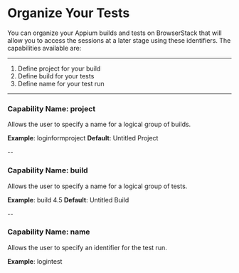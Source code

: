 # Organize Your Tests

You can organize your Appium builds and tests on BrowserStack that will allow you to access the sessions at a later stage using these identifiers. The capabilities available are:

***

1. Define project for your build
2. Define build for your tests
3. Define name for your test run

***


### Capability Name: project
Allows the user to specify a name for a logical group of builds.

**Example**: loginformproject
**Default**: Untitled Project


--


### Capability Name: build
Allows the user to specify a name for a logical group of tests.

**Example**: build 4.5
**Default**: Untitled Build


--


### Capability Name: name
Allows the user to specify an identifier for the test run.

**Example**: logintest

